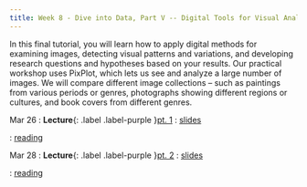 ```yaml
---
title: Week 8 - Dive into Data, Part V -- Digital Tools for Visual Analysis
---
```


In this final tutorial, you will learn how to apply digital methods for examining images, detecting visual patterns and variations, and developing research questions and hypotheses based on your results. Our practical workshop uses PixPlot, which lets us see and analyze a large number of images. We will compare different image collections – such as paintings from various periods or genres, photographs showing different regions or cultures, and book covers from different genres.

Mar 26
: **Lecture**{: .label .label-purple }[pt. 1](#)
  : [slides](https://registrar.princeton.edu/course-offerings/course-details?term=1244&courseid=013536)

  : [reading](https://registrar.princeton.edu/course-offerings/course-details?term=1244&courseid=013536)

Mar 28
: **Lecture**{: .label .label-purple }[pt. 2](#)
  : [slides](https://registrar.princeton.edu/course-offerings/course-details?term=1244&courseid=013536)
  
  : [reading](https://registrar.princeton.edu/course-offerings/course-details?term=1244&courseid=013536)